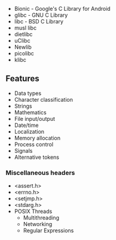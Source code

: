 - Bionic - Google's C Library for Android
- glibc - GNU C Library
- libc - BSD C Library
- musl libc
- dietlibc
- uClibc
- Newlib
- picolibc
- klibc

## Features
- Data types
- Character classification
- Strings
- Mathematics
- File input/output
- Date/time
- Localization
- Memory allocation
- Process control
- Signals
- Alternative tokens
### Miscellaneous headers
- <assert.h>
- <errno.h>
- <setjmp.h>
- <stdarg.h>
- POSIX Threads
	- Multithreading
	- Networking
	- Regular Expressions